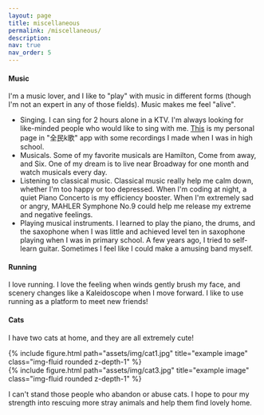 ```yaml
---
layout: page
title: miscellaneous
permalink: /miscellaneous/
description: 
nav: true
nav_order: 5
---
```


#### Music

I'm a music lover, and I like to "play" with music in different forms (though I'm not an expert in any of those fields). Music makes me feel "alive".

- Singing. I can sing for 2 hours alone in a KTV. I'm always looking for like-minded people who would like to sing with me. [This](https://node.kg.qq.com/personal?uid=639c998d232e3e8831) is my personal page in "全民k歌" app with some recordings I made when I was in high school.
- Musicals. Some of my favorite musicals are Hamilton, Come from away, and Six. One of my dream is to live near Broadway for one month and watch musicals every day.
- Listening to classical music. Classical music really help me calm down, whether I'm too happy or too depressed. When I'm coding at night, a quiet Piano Concerto is my efficiency booster. When I'm extremely sad or angry, MAHLER Symphone No.9 could help me release my extreme and negative feelings.
- Playing musical instruments. I learned to play the piano, the drums, and the saxophone when I was little and achieved level ten in saxophone playing when I was in primary school. A few years ago, I tried to self-learn guitar. Sometimes I feel like I could make a amusing band myself.

#### Running

I love running. I love the feeling when winds gently brush my face, and scenery changes like a Kaleidoscope when I move forward. I like to use running as a platform to meet new friends!

#### Cats

I have two cats at home, and they are all extremely cute! 

<div class="row">
    <div class="col-sm mt-3 mt-md-0">
        {% include figure.html path="assets/img/cat1.jpg" title="example image" class="img-fluid rounded z-depth-1" %}
    </div>
    <div class="col-sm mt-3 mt-md-0">
        {% include figure.html path="assets/img/cat3.jpg" title="example image" class="img-fluid rounded z-depth-1" %}
    </div>
</div>

I can't stand those people who abandon or abuse cats. I hope to pour my strength into rescuing more stray animals and help them find lovely home.